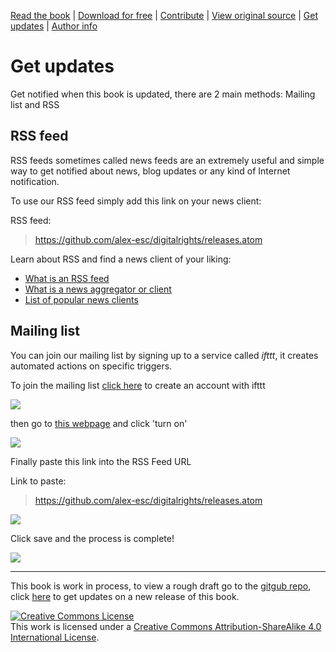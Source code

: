 [Read the book](https://alex-esc.github.io/read.digitalrights/) | [Download for free](https://alex-esc.github.io/read.digitalrights/download.html) | [Contribute](https://github.com/alex-esc/digitalrights/issues) | [View original source](https://github.com/alex-esc/digitalrights) | [Get updates](https://alex-esc.github.io/read.digitalrights/updates.html) | [Author info](https://alex-esc.github.io/pages/about.html)

# Get updates 

Get notified when this book is updated, there are 2 main methods: Mailing list and RSS

## RSS feed

RSS feeds sometimes called news feeds are an extremely useful and simple way to get notified about news, blog updates or any kind of Internet notification.

To use our RSS feed simply add this link on your news client:

RSS feed:

> https://github.com/alex-esc/digitalrights/releases.atom

Learn about RSS and find a news client of your liking:

* [What is an RSS feed](https://en.wikipedia.org/wiki/RSS)
* [What is a news aggregator or client](https://en.wikipedia.org/wiki/News_aggregator)
* [List of popular news clients](https://en.wikipedia.org/wiki/Comparison_of_feed_aggregators)


## Mailing list

You can join our mailing list by signing up to a service called _ifttt_, it creates automated actions on specific triggers.

To join the mailing list [click here](https://ifttt.com/join) to create an account with ifttt

![](https://i.imgur.com/OBGbor7.png)

then go to [this webpage](https://ifttt.com/applets/wyiP45c8-rss-to-email?term=email%20rss) and click 'turn on'

![](https://i.imgur.com/U1yWRcA.png)

Finally paste this link into the RSS Feed URL

Link to paste:

> https://github.com/alex-esc/digitalrights/releases.atom

![](https://i.imgur.com/WHpXCbP.png)

Click save and the process is complete!

![](https://i.imgur.com/ps6rNtZ.png)





---

This book is work in process, to view a rough draft go to the [gitgub repo](https://github.com/alex-esc/digitalrights), click [here](https://github.com/alex-esc/digitalrights/blob/master/Get%20updates%20-%20Mailing%20list%20-%20RSS%20feed.md) to get updates on a new release of this book.



<a rel="license" href="http://creativecommons.org/licenses/by-sa/4.0/"><img alt="Creative Commons License" style="border-width:0" src="https://i.creativecommons.org/l/by-sa/4.0/88x31.png" /></a><br />This work is licensed under a <a rel="license" href="http://creativecommons.org/licenses/by-sa/4.0/">Creative Commons Attribution-ShareAlike 4.0 International License</a>.
